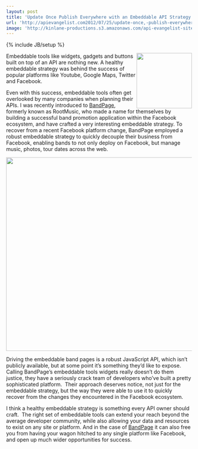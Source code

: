 ```yaml
---
layout: post
title: 'Update Once Publish Everywhere with an Embeddable API Strategy'
url: 'http://apievangelist.com2012/07/25/update-once,-publish-everywhere-with-the-right-embeddable-api-strategy/'
image: 'http://kinlane-productions.s3.amazonaws.com/api-evangelist-site/blog/BandPage-Update-Once-Publish-Everwhere.png'
---
```

{% include JB/setup %}
<p>
     <a title="BandPage" href="http://www.bandpage.com/"><img src="http://kinlane-productions.s3.amazonaws.com/api-evangelist/bandpage/BandPage-Logo-1.png"  width="150" align="right" /></a>
</p>
<p>
     Embeddable tools like widgets, gadgets and buttons built on top of an API are nothing new. A healthy embeddable strategy was behind the success of popular platforms like Youtube, Google Maps, Twitter and Facebook.
</p>
<p>
     Even with this success, embeddable tools often get overlooked by many companies when planning their APIs. I was recently introduced to <a title="BandPage" href="http://www.bandpage.com/">BandPage</a>, formerly known as RootMusic, who made a name for themselves by building a successful band promotion application within the Facebook ecosystem, and have crafted a very interesting embeddable strategy. To recover from a recent Facebook platform change, BandPage employed a robust embeddable strategy to quickly decouple their business from Facebook, enabling bands to not only deploy on Facebook, but manage music, photos, tour dates across the web.
</p>
<p>
     <img src="http://kinlane-productions.s3.amazonaws.com/api-evangelist/bandpage/BandPage-Update-Once-Publish-Everwhere.png"  width="525" />
</p>
<p>
     Driving the embeddable band pages is a robust JavaScript API, which isn’t publicly available, but at some point it’s something they’d like to expose. Calling BandPage’s embeddable tools widgets really doesn’t do them justice, they have a seriously crack team of developers who’ve built a pretty sophisticated platform.  Their approach deserves notice, not just for the embeddable strategy, but the way they were able to use it to quickly recover from the changes they encountered in the Facebook ecosystem.
</p>
<p>
     I think a healthy embeddable strategy is something every API owner should craft.  The right set of embeddable tools can extend your reach beyond the average developer community, while also allowing your data and resources to exist on any site or platform. And in the case of <a title="BandPage" href="http://www.bandpage.com/">BandPage</a> it can also free you from having your wagon hitched to any single platform like Facebook, and open up much wider opportunities for success.
</p>
